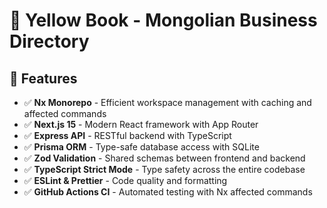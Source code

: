 # 📒 Yellow Book - Mongolian Business Directory

## 🚀 Features

- ✅ **Nx Monorepo** - Efficient workspace management with caching and affected commands
- ✅ **Next.js 15** - Modern React framework with App Router
- ✅ **Express API** - RESTful backend with TypeScript
- ✅ **Prisma ORM** - Type-safe database access with SQLite
- ✅ **Zod Validation** - Shared schemas between frontend and backend
- ✅ **TypeScript Strict Mode** - Type safety across the entire codebase
- ✅ **ESLint & Prettier** - Code quality and formatting
- ✅ **GitHub Actions CI** - Automated testing with Nx affected commands


